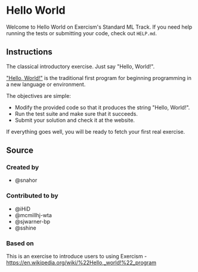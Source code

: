 # Hello World

Welcome to Hello World on Exercism's Standard ML Track.
If you need help running the tests or submitting your code, check out `HELP.md`.

## Instructions

The classical introductory exercise.
Just say "Hello, World!".

["Hello, World!"][hello-world] is the traditional first program for beginning programming in a new language or environment.

The objectives are simple:

- Modify the provided code so that it produces the string "Hello, World!".
- Run the test suite and make sure that it succeeds.
- Submit your solution and check it at the website.

If everything goes well, you will be ready to fetch your first real exercise.

[hello-world]: https://en.wikipedia.org/wiki/%22Hello,_world!%22_program

## Source

### Created by

- @snahor

### Contributed to by

- @iHiD
- @mcmillhj-wta
- @sjwarner-bp
- @sshine

### Based on

This is an exercise to introduce users to using Exercism - https://en.wikipedia.org/wiki/%22Hello,_world!%22_program